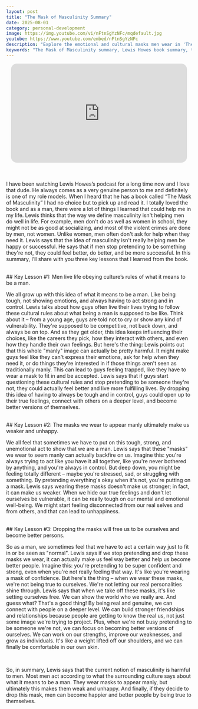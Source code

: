 ```yaml
---
layout: post
title: "The Mask of Masculinity Summary"
date: 2025-08-01
category: personal-development
image: https://img.youtube.com/vi/nFtnSgYzNFc/mqdefault.jpg
youtube: https://www.youtube.com/embed/nFtnSgYzNFc
description: "Explore the emotional and cultural masks men wear in 'The Mask of Masculinity' by Lewis Howes. Learn how letting go of outdated views on masculinity can lead to deeper relationships, emotional freedom, and personal growth."
keywords: "The Mask of Masculinity summary, Lewis Howes book summary, toxic masculinity, redefining manhood, emotional vulnerability men, male personal growth, masculinity and mental health"
---
```


<div style="display: flex; justify-content: center; margin-bottom: 20px;">
  <div style="aspect-ratio: 16 / 9; width: 95%; max-width: 700px; position: relative;">
    <iframe 
      src="https://www.youtube.com/embed/nFtnSgYzNFc"
      title="YouTube video player"
      allowfullscreen
      frameborder="0"
      style="position: absolute; inset: 0; width: 100%; height: 100%; border-radius: 16px;">
    </iframe>
  </div>
</div>

<div style="height: 15px;"></div>
<!-- ..................................................................... -->

I have been watching Lewis Howes’s podcast for a long time now and I love that dude. He always comes as a very genuine person to me and definitely is one of my role models. When I heard that he has a book called “The Mask of Masculinity” I had no choice but to pick up and read it. I totally loved the book and as a man, there were a lot of things I learned that could help me in my life. Lewis thinks that the way we define masculinity isn't helping men do well in life. For example, men don't do as well as women in school, they might not be as good at socializing, and most of the violent crimes are done by men, not women. Unlike women, men often don't ask for help when they need it. Lewis says that the idea of masculinity isn't really helping men be happy or successful. He says that if men stop pretending to be something they're not, they could feel better, do better, and be more successful. In this summary, I’ll share with you three key lessons that I learned from the book.



<br>
## Key Lesson #1: Men live life obeying culture’s rules of what it means to be a man.

We all grow up with this idea of what it means to be a man. Like being tough, not showing emotions, and always having to act strong and in control. Lewis talks about how guys often live their lives trying to follow these cultural rules about what being a man is supposed to be like. Think about it – from a young age, guys are told not to cry or show any kind of vulnerability. They're supposed to be competitive, not back down, and always be on top. And as they get older, this idea keeps influencing their choices, like the careers they pick, how they interact with others, and even how they handle their own feelings. But here's the thing: Lewis points out that this whole "manly" image can actually be pretty harmful. It might make guys feel like they can't express their emotions, ask for help when they need it, or do things they're interested in if those things aren't seen as traditionally manly. This can lead to guys feeling trapped, like they have to wear a mask to fit in and be accepted. Lewis says that if guys start questioning these cultural rules and stop pretending to be someone they're not, they could actually feel better and live more fulfilling lives. By dropping this idea of having to always be tough and in control, guys could open up to their true feelings, connect with others on a deeper level, and become better versions of themselves.



<br>
## Key Lesson #2: The masks we wear to appear manly ultimately make us weaker and unhappy.

We all feel that sometimes we have to put on this tough, strong, and unemotional act to show that we are a man. Lewis says that these "masks" we wear to seem manly can actually backfire on us. Imagine this: you're always trying to act like you have it all together, like you're never bothered by anything, and you're always in control. But deep down, you might be feeling totally different – maybe you're stressed, sad, or struggling with something. By pretending everything's okay when it's not, you're putting on a mask. Lewis says wearing these masks doesn't make us stronger; in fact, it can make us weaker. When we hide our true feelings and don't let ourselves be vulnerable, it can be really tough on our mental and emotional well-being. We might start feeling disconnected from our real selves and from others, and that can lead to unhappiness.



<br>
## Key Lesson #3: Dropping the masks will free us to be ourselves and become better persons.

So as a man, we sometimes feel that we have to act a certain way just to fit in or be seen as "normal". Lewis says if we stop pretending and drop these masks we wear, it can actually make us feel way better and help us become better people. Imagine this: you're pretending to be super confident and strong, even when you're not really feeling that way. It's like you're wearing a mask of confidence. But here's the thing – when we wear these masks, we're not being true to ourselves. We're not letting our real personalities shine through. Lewis says that when we take off these masks, it's like setting ourselves free. We can show the world who we really are. And guess what? That's a good thing! By being real and genuine, we can connect with people on a deeper level. We can build stronger friendships and relationships because people are getting to know the real us, not just some image we're trying to project. Plus, when we're not busy pretending to be someone we're not, we can focus on becoming better versions of ourselves. We can work on our strengths, improve our weaknesses, and grow as individuals. It's like a weight lifted off our shoulders, and we can finally be comfortable in our own skin.

<br>


So, in summary, Lewis says that the current notion of masculinity is harmful to men. Most men act according to what the surrounding culture says about what it means to be a man. They wear masks to appear manly, but ultimately this makes them weak and unhappy. And finally, if they decide to drop this mask, men can become happier and better people by being true to themselves.
